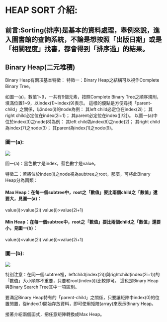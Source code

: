 # HEAP SORT 介紹:
## 前言:Sorting(排序)是基本的資料處理，舉例來說，進入圖書館的查詢系統，不論是想按照「出版日期」或是「相關程度」找書，都會得到「排序過」的結果。
## Binary Heap(二元堆積)

Binary Heap有兩項基本特徵：
特徵一：Binary Heap之結構可以視作Complete Binary Tree。

如圖一(a)，數值1~9，一共有9個元素，按照Complete Binary Tree之順序規則，填滿位置1~9，以index(1)~index(9)表示。
這樣的優點是方便尋找「parent-child」之關係，以index(i)的node為例：
其left child必定位在index(2i)；
其right child必定位在index(2i+1)；
其parent必定位在index([i/2])。
以圖一(a)中位於index(3)之node(8)為例：
其left child為index(6)之node(2)；
其right child為index(7)之node(3)；
其parent為index(1)之node(9)。
### 圖一(a):
![](https://github.com/Teresakao0421/teresa/blob/master/heap%20sort/圖片/圖1(a).png)

圖一(a)：黑色數字是index，藍色數字是value。

特徵二：若將位於index(i)之node視為subtree之root，那麼，可將此Binary Heap分為兩類：

#### Max Heap：在每一個subtree中，root之「數值」要比兩個child之「數值」還要大，見圖一(a)：

value(i)>value(2i)
value(i)>value(2i+1)

#### Min Heap：在每一個subtree中，root之「數值」要比兩個child之「數值」還要小，見圖一(b)：

value(i)<value(2i)
value(i)<value(2i+1)

### 圖一(b):
![](https://github.com/Teresakao0421/teresa/blob/master/heap%20sort/圖片/圖1(b).png)

特別注意：在同一個subtree裡，leftchild(index(2i))與rightchild(index(2i+1))的「數值」大小順序不重要，只要和root(index(i))比較即可。
這也是Binary Heap與Binary Search Tree其中一項區別。

要滿足Binary Heap特有的「parent-child」之關係，只要讓矩陣中index(0)的位置閒置，從index(1)開始存放資料，即可使用矩陣(array)來表示Binary Heap。

接著介紹兩個函式，把任意矩陣轉換成Max Heap。
